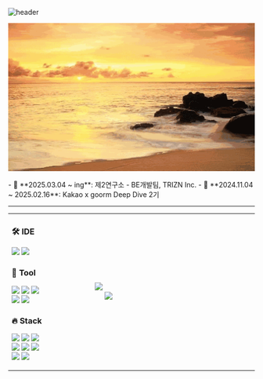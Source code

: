 ![header](https://capsule-render.vercel.app/api?type=waving&height=150&section=header&text=Lee%20Do%20kyung&fontSize=70&color=#e6e6fa&width=800)
<p align="center">
  <img src="https://github.com/dbzoseh2rl/Toy-project/raw/main/ocean.gif" width="900"/>
</p>
- 🔭 **2025.03.04 ~ ing**: 제2연구소 - BE개발팀, TRIZN Inc.
- 🌱 **2024.11.04 ~ 2025.02.16**: Kakao x goorm Deep Dive 2기

<hr>
<table>
  <tr>
    <td align="left" width="50%">

### 🛠 IDE
<p>
  <img src="https://img.shields.io/badge/IntelliJ IDEA-000000?style=for-the-badge&logo=IntelliJ IDEA&logoColor=white"/>
  <img src="https://img.shields.io/badge/Visual Studio Code-007ACC?style=for-the-badge&logo=Visual Studio Code&logoColor=white"/>
</p>

### 🔧 Tool
<p>
  <img src="https://img.shields.io/badge/Notion-000000?style=for-the-badge&logo=Notion&logoColor=white"/>
  <img src="https://img.shields.io/badge/Slack-4A154B?style=for-the-badge&logo=Slack&logoColor=white"/>
  <img src="https://img.shields.io/badge/Jira-0052CC?style=for-the-badge&logo=Jira&logoColor=white"/><br>
  <img src="https://img.shields.io/badge/Obsidian-483699?style=for-the-badge&logo=Obsidian&logoColor=white"/>
  <img src="https://img.shields.io/badge/Microsoft Teams-6264A7?style=for-the-badge&logo=Microsoft Teams&logoColor=white"/>
</p>

### 🔥 Stack
<p>
  <img src="https://img.shields.io/badge/Linux-FCC624?style=for-the-badge&logo=Linux&logoColor=black"/>
  <img src="https://img.shields.io/badge/Java-007396?style=for-the-badge&logo=Java&logoColor=white"/>
  <img src="https://img.shields.io/badge/Spring Boot-6DB33F?style=for-the-badge&logo=Spring Boot&logoColor=white"/><br>
  <img src="https://img.shields.io/badge/MySQL-4479A1?style=for-the-badge&logo=MySQL&logoColor=white"/>
  <img src="https://img.shields.io/badge/Amazon AWS-232F3E?style=for-the-badge&logo=Amazon AWS&logoColor=white"/>
  <img src="https://img.shields.io/badge/JavaScript-F7DF1E?style=for-the-badge&logo=JavaScript&logoColor=black"/><br>
  <img src="https://img.shields.io/badge/Node.js-339933?style=for-the-badge&logo=Node.js&logoColor=white"/>
  <img src="https://img.shields.io/badge/npm-CB3837?style=for-the-badge&logo=npm&logoColor=white"/>
</p>
    </td>
    <td align="right" width="50%">
      <p>
        <img src="http://mazassumnida.wtf/api/v2/generate_badge?boj=ehrud25" style="display: inline-block; margin-right: 20px; width: 300px; height: auto;" />
        <img src="https://github-readme-stats.vercel.app/api/top-langs/?username=dbzoseh2rl" style="display: inline-block; width: 300px; height: auto;" />
      </p>
    </td>
  </tr>
</table>

